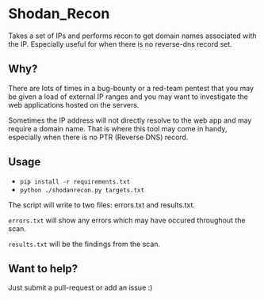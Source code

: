 # Shodan_Recon

Takes a set of IPs and performs recon to get domain names associated with the IP. Especially useful for when there is no reverse-dns record set.

## Why?

There are lots of times in a bug-bounty or a red-team pentest that you may be given a load of external IP ranges and you may want to investigate the web applications hosted on the servers. 

Sometimes the IP address will not directly resolve to the web app and may require a domain name. That is where this tool may come in handy, especially when there is no PTR (Reverse DNS) record.

## Usage 

* `pip install -r requirements.txt`
* `python ./shodanrecon.py targets.txt`

The script will write to two files: errors.txt and results.txt. 

`errors.txt` will show any errors which may have occured throughout the scan.

`results.txt` will be the findings from the scan.

## Want to help?

Just submit a pull-request or add an issue :)

